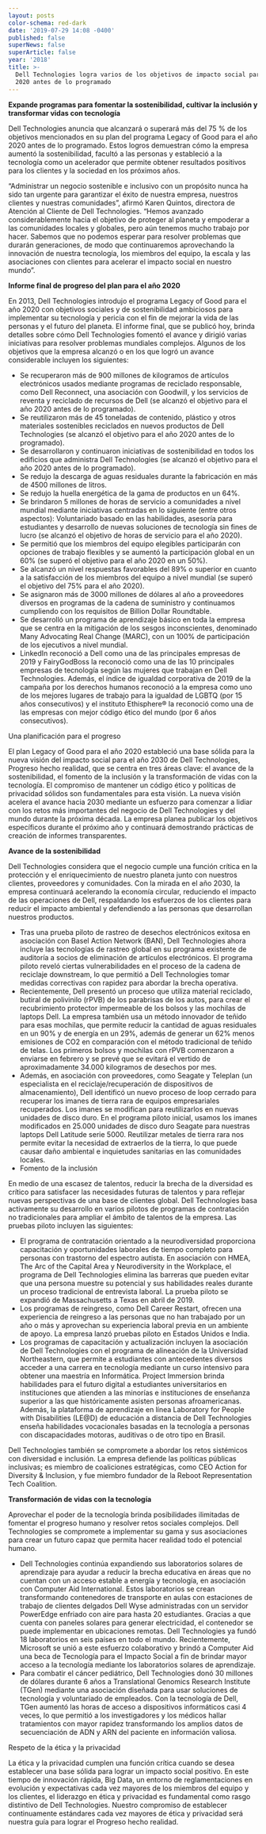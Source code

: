 ```yaml
---
layout: posts
color-schema: red-dark
date: '2019-07-29 14:08 -0400'
published: false
superNews: false
superArticle: false
year: '2018'
title: >-
  Dell Technologies logra varios de los objetivos de impacto social para el año
  2020 antes de lo programado
---
```

**Expande programas para fomentar la sostenibilidad, cultivar la inclusión y transformar vidas con tecnología**

Dell Technologies anuncia que alcanzará o superará más del 75 % de los objetivos mencionados en su plan del programa Legacy of Good para el año 2020 antes de lo programado. Estos logros demuestran cómo la empresa aumentó la sostenibilidad, facultó a las personas y estableció a la tecnología como un acelerador que permite obtener resultados positivos para los clientes y la sociedad en los próximos años. 
     
“Administrar un negocio sostenible e inclusivo con un propósito nunca ha sido tan urgente para garantizar el éxito de nuestra empresa, nuestros clientes y nuestras comunidades”, afirmó Karen Quintos, directora de Atención al Cliente de Dell Technologies. “Hemos avanzado considerablemente hacia el objetivo de proteger al planeta y empoderar a las comunidades locales y globales, pero aún tenemos mucho trabajo por hacer. Sabemos que no podemos esperar para resolver problemas que durarán generaciones, de modo que continuaremos aprovechando la innovación de nuestra tecnología, los miembros del equipo, la escala y las asociaciones con clientes para acelerar el impacto social en nuestro mundo”.
     
**Informe final de progreso del plan para el año 2020**

En 2013, Dell Technologies introdujo el programa Legacy of Good para el año 2020 con objetivos sociales y de sostenibilidad ambiciosos para implementar su tecnología y pericia con el fin de mejorar la vida de las personas y el futuro del planeta. El informe final, que se publicó hoy, brinda detalles sobre cómo Dell Technologies fomentó el avance y dirigió varias iniciativas para resolver problemas mundiales complejos. Algunos de los objetivos que la empresa alcanzó o en los que logró un avance considerable incluyen los siguientes:
     
- Se recuperaron más de 900 millones de kilogramos de artículos electrónicos usados mediante programas de reciclado responsable, como Dell Reconnect, una asociación con Goodwill, y los servicios de reventa y reciclado de recursos de Dell (se alcanzó el objetivo para el año 2020 antes de lo programado).
- Se reutilizaron más de 45 toneladas de contenido, plástico y otros materiales sostenibles reciclados en nuevos productos de Dell Technologies (se alcanzó el objetivo para el año 2020 antes de lo programado). 
- Se desarrollaron y continuaron iniciativas de sostenibilidad en todos los edificios que administra Dell Technologies (se alcanzó el objetivo para el año 2020 antes de lo programado). 
- Se redujo la descarga de aguas residuales durante la fabricación en más de 4500 millones de litros.
- Se redujo la huella energética de la gama de productos en un 64%. 
- Se brindaron 5 millones de horas de servicio a comunidades a nivel mundial mediante iniciativas centradas en lo siguiente (entre otros aspectos): Voluntariado basado en las habilidades, asesoría para estudiantes y desarrollo de nuevas soluciones de tecnología sin fines de lucro (se alcanzó el objetivo de horas de servicio para el año 2020). 
- Se permitió que los miembros del equipo elegibles participarán con opciones de trabajo flexibles y se aumentó la participación global en un 60% (se superó el objetivo para el año 2020 en un 50%).
- Se alcanzó un nivel respuestas favorables del 89% o superior en cuanto a la satisfacción de los miembros del equipo a nivel mundial (se superó el objetivo del 75% para el año 2020).
- Se asignaron más de 3000 millones de dólares al año a proveedores diversos en programas de la cadena de suministro y continuamos cumpliendo con los requisitos de Billion Dollar Roundtable.  
- Se desarrolló un programa de aprendizaje básico en toda la empresa que se centra en la mitigación de los sesgos inconscientes, denominado Many Advocating Real Change (MARC), con un 100% de participación de los ejecutivos a nivel mundial.
- LinkedIn reconoció a Dell como una de las principales empresas de 2019 y FairyGodBoss la reconoció como una de las 10 principales empresas de tecnología según las mujeres que trabajan en Dell Technologies. Además, el índice de igualdad corporativa de 2019 de la campaña por los derechos humanos reconoció a la empresa como uno de los mejores lugares de trabajo para la igualdad de LGBTQ (por 15 años consecutivos) y el instituto Ethisphere® la reconoció como una de las empresas con mejor código ético del mundo (por 6 años consecutivos).

Una planificación para el progreso 

El plan Legacy of Good para el año 2020 estableció una base sólida para la nueva visión del impacto social para el año 2030 de Dell Technologies, Progreso hecho realidad, que se centra en tres áreas clave: el avance de la sostenibilidad, el fomento de la inclusión y la transformación de vidas con la tecnología. El compromiso de mantener un código ético y políticas de privacidad sólidos son fundamentales para esta visión. La nueva visión acelera el avance hacia 2030 mediante un esfuerzo para comenzar a lidiar con los retos más importantes del negocio de Dell Technologies y del mundo durante la próxima década. La empresa planea publicar los objetivos específicos durante el próximo año y continuará demostrando prácticas de creación de informes transparentes.  

**Avance de la sostenibilidad**

Dell Technologies considera que el negocio cumple una función crítica en la protección y el enriquecimiento de nuestro planeta junto con nuestros clientes, proveedores y comunidades. Con la mirada en el año 2030, la empresa continuará acelerando la economía circular, reduciendo el impacto de las operaciones de Dell, respaldando los esfuerzos de los clientes para reducir el impacto ambiental y defendiendo a las personas que desarrollan nuestros productos.

- Tras una prueba piloto de rastreo de desechos electrónicos exitosa en asociación con Basel Action Network (BAN), Dell Technologies ahora incluye las tecnologías de rastreo global en su programa existente de auditoría a socios de eliminación de artículos electrónicos. El programa piloto reveló ciertas vulnerabilidades en el proceso de la cadena de reciclaje downstream, lo que permitió a Dell Technologies tomar medidas correctivas con rapidez para abordar la brecha operativa.
- Recientemente, Dell presentó un proceso que utiliza material reciclado, butiral de polivinilo (rPVB) de los parabrisas de los autos, para crear el recubrimiento protector impermeable de los bolsos y las mochilas de laptops Dell. La empresa también usa un método innovador de teñido para esas mochilas, que permite reducir la cantidad de aguas residuales en un 90% y de energía en un 29%, además de generar un 62% menos emisiones de CO2 en comparación con el método tradicional de teñido de telas. Los primeros bolsos y mochilas con rPVB comenzaron a enviarse en febrero y se prevé que se evitará el vertido de aproximadamente 34.000 kilogramos de desechos por mes.
- Además, en asociación con proveedores, como Seagate y Teleplan (un especialista en el reciclaje/recuperación de dispositivos de almacenamiento), Dell identificó un nuevo proceso de loop cerrado para recuperar los imanes de tierra rara de equipos empresariales recuperados. Los imanes se modifican para reutilizarlos en nuevas unidades de disco duro. En el programa piloto inicial, usamos los imanes modificados en 25.000 unidades de disco duro Seagate para nuestras laptops Dell Latitude serie 5000.  Reutilizar metales de tierra rara nos permite evitar la necesidad de extraerlos de la tierra, lo que puede causar daño ambiental e inquietudes sanitarias en las comunidades locales.
- Fomento de la inclusión

En medio de una escasez de talentos, reducir la brecha de la diversidad es crítico para satisfacer las necesidades futuras de talentos y para reflejar nuevas perspectivas de una base de clientes global. Dell Technologies basa activamente su desarrollo en varios pilotos de programas de contratación no tradicionales para ampliar el ámbito de talentos de la empresa. Las pruebas piloto incluyen las siguientes:

- El programa de contratación orientado a la neurodiversidad proporciona capacitación y oportunidades laborales de tiempo completo para personas con trastorno del espectro autista. En asociación con HMEA, The Arc of the Capital Area y Neurodiversity in the Workplace, el programa de Dell Technologies elimina las barreras que pueden evitar que una persona muestre su potencial y sus habilidades reales durante un proceso tradicional de entrevista laboral. La prueba piloto se expandió de Massachusetts a Texas en abril de 2019.
- Los programas de reingreso, como Dell Career Restart, ofrecen una experiencia de reingreso a las personas que no han trabajado por un año o más y aprovechan su experiencia laboral previa en un ambiente de apoyo. La empresa lanzó pruebas piloto en Estados Unidos e India. 
- Los programas de capacitación y actualización incluyen la asociación de Dell Technologies con el programa de alineación de la Universidad Northeastern, que permite a estudiantes con antecedentes diversos acceder a una carrera en tecnología mediante un curso intensivo para obtener una maestría en Informática. Project Immersion brinda habilidades para el futuro digital a estudiantes universitarios en instituciones que atienden a las minorías e instituciones de enseñanza superior a las que históricamente asisten personas afroamericanas. Además, la plataforma de aprendizaje en línea Laboratory for People with Disabilities (LE@D) de educación a distancia de Dell Technologies enseña habilidades vocacionales basadas en la tecnología a personas con discapacidades motoras, auditivas o de otro tipo en Brasil.

Dell Technologies también se compromete a abordar los retos sistémicos con diversidad e inclusión. La empresa defiende las políticas públicas inclusivas; es miembro de coaliciones estratégicas, como CEO Action for Diversity & Inclusion, y fue miembro fundador de la Reboot Representation Tech Coalition.

**Transformación de vidas con la tecnología**

Aprovechar el poder de la tecnología brinda posibilidades ilimitadas de fomentar el progreso humano y resolver retos sociales complejos. Dell Technologies se compromete a implementar su gama y sus asociaciones para crear un futuro capaz que permita hacer realidad todo el potencial humano.

- Dell Technologies continúa expandiendo sus laboratorios solares de aprendizaje para ayudar a reducir la brecha educativa en áreas que no cuentan con un acceso estable a energía y tecnología, en asociación con Computer Aid International. Estos laboratorios se crean transformando contenedores de transporte en aulas con estaciones de trabajo de clientes delgados Dell Wyse administradas con un servidor PowerEdge enfriado con aire para hasta 20 estudiantes. Gracias a que cuenta con paneles solares para generar electricidad, el contenedor se puede implementar en ubicaciones remotas. Dell Technologies ya fundó 18 laboratorios en seis países en todo el mundo. Recientemente, Microsoft se unió a este esfuerzo colaborativo y brindó a Computer Aid una beca de Tecnología para el Impacto Social a fin de brindar mayor acceso a la tecnología mediante los laboratorios solares de aprendizaje.
- Para combatir el cáncer pediátrico, Dell Technologies donó 30 millones de dólares durante 6 años a Translational Genomics Research Institute (TGen) mediante una asociación diseñada para usar soluciones de tecnología y voluntariado de empleados. Con la tecnología de Dell, TGen aumentó las horas de acceso a dispositivos informáticos casi 4 veces, lo que permitió a los investigadores y los médicos hallar tratamientos con mayor rapidez transformando los amplios datos de secuenciación de ADN y ARN del paciente en información valiosa.

Respeto de la ética y la privacidad 

La ética y la privacidad cumplen una función crítica cuando se desea establecer una base sólida para lograr un impacto social positivo. En este tiempo de innovación rápida, Big Data, un entorno de reglamentaciones en evolución y expectativas cada vez mayores de los miembros del equipo y los clientes, el liderazgo en ética y privacidad es fundamental como rasgo distintivo de Dell Technologies. Nuestro compromiso de establecer continuamente estándares cada vez mayores de ética y privacidad será nuestra guía para lograr el Progreso hecho realidad.

